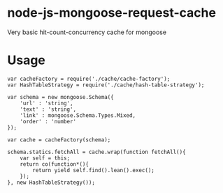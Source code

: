 # node-js-mongoose-request-cache
Very basic hit-count-concurrency cache for mongoose

# Usage

```
var cacheFactory = require('./cache/cache-factory');
var HashTableStrategy = require('./cache/hash-table-strategy');

var schema = new mongoose.Schema({
    'url' : 'string',
    'text' : 'string',
    'link' : mongoose.Schema.Types.Mixed,
    'order' : 'number'
});

var cache = cacheFactory(schema);

schema.statics.fetchAll = cache.wrap(function fetchAll(){
    var self = this;
    return co(function*(){
        return yield self.find().lean().exec();
    });
}, new HashTableStrategy());
```
